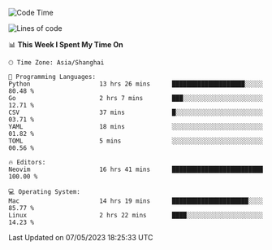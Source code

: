 <!--START_SECTION:waka-->
![Code Time](http://img.shields.io/badge/Code%20Time-1%2C351%20hrs-blue)

![Lines of code](https://img.shields.io/badge/From%20Hello%20World%20I%27ve%20Written-269.3%20thousand%20lines%20of%20code-blue)

📊 **This Week I Spent My Time On** 

```text
🕑︎ Time Zone: Asia/Shanghai

💬 Programming Languages: 
Python                   13 hrs 26 mins      ████████████████████░░░░░   80.48 % 
Go                       2 hrs 7 mins        ███░░░░░░░░░░░░░░░░░░░░░░   12.71 % 
CSV                      37 mins             █░░░░░░░░░░░░░░░░░░░░░░░░   03.71 % 
YAML                     18 mins             ░░░░░░░░░░░░░░░░░░░░░░░░░   01.82 % 
TOML                     5 mins              ░░░░░░░░░░░░░░░░░░░░░░░░░   00.56 % 

🔥 Editors: 
Neovim                   16 hrs 41 mins      █████████████████████████   100.00 % 

💻 Operating System: 
Mac                      14 hrs 19 mins      █████████████████████░░░░   85.77 % 
Linux                    2 hrs 22 mins       ████░░░░░░░░░░░░░░░░░░░░░   14.23 % 
```


 Last Updated on 07/05/2023 18:25:33 UTC
<!--END_SECTION:waka-->
